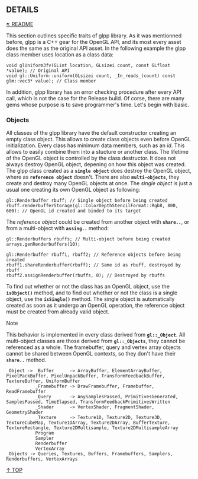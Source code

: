 ## DETAILS
[&nwarr; README](../README.md)

This section outlines specific traits of glpp library. As it was mentionned before, glpp is a C++ gear for the OpenGL API, and its most every asset does the same as the original API asset. In the following example the glpp class member uses location as a class data:
```
void glUniform3fv(GLint location, GLsizei count, const GLfloat *value); // Original API
void gl::Uniform::uniform(GLsizei count, _In_reads_(count) const glm::vec3* value); // Class member
```
In addition, glpp library has an error checking procedure after every API call, which is not the case for the Release build. Of corse, there are many gems whose purpose is to save programmer's time. Let's begin with basic.

### Objects
All classes of the glpp library have the default constructor creating an empty class object. This allows to create class objects even before OpenGL initialization. Every class has minimum data members, such as an _id_. This allows to easily combine them into a stucture or another class. The lifetime of the OpenGL object is controlled by the class destructor. It does not always destroy OpenGL object, depening on how this object was created. The glpp class created as a **`single object`** does destroy the OpenGL object, where as **`reference object`** doesn't. There are also **`multi-objects`**, they create and destroy many OpenGL objects at once. The _single object_ is just a usual one creating its own OpenGL object as following:
```
gl::Renderbuffer rbuff; // Single object before being created
rbuff.renderbufferStorage(gl::ColorDepthStencilFormat::Rgb8, 800, 600); // OpenGL id created and binded to its target
```
The _reference object_ could be created from another object with **`share..`**, or from a multi-object with **`assing..`** method:
```
gl::Renderbuffers rbuffs; // Multi-object before being created
arrays.genRenderbuffers(10);

gl::Renderbuffer rbuff1, rbuff2; // Reference objects before being created
rbuff1.shareRenderbuffer(rbuff); // Same id as rbuff, destroyed by rbuff
rbuff2.assignRenderbuffer(rbuffs, 0); // Destroyed by rbuffs
```
To find out whether or not the class has an OpenGL object, use the **`isObject()`** method, and to find out whether or not the class is a single object, use the **`isSingle()`** method. The single object is automatically created as soon as it undergo an OpenGL operation, the reference object must be created from already valid object.

> [!NOTE]
> This behavior is implemented in every class derived from **`gl::_Object`**. All multi-object classes are those derived from **`gl::_Objects`**, they cannot be referenced as a whole. The framebuffer, query and vertex array objects cannot be shared between OpenGL contexts, so they don't have their **`share..`** method.

```
_Object -> _Buffer      -> ArrayBuffer, ElementArrayBuffer, PixelPackBuffer, PixelUnpackBuffer, TransformFeedbackBuffer, TextureBuffer, UniformBuffer
           _Framebuffer -> DrawFramebuffer, Framebuffer, ReadFramebuffer
           _Query       -> AnySamplesPassed, PrimitivesGenerated, SamplesPassed, TimeElapsed, TransformFeedbackPrimitivesWritten
           _Shader      -> VertexShader, FragmentShader, GeometryShader
           _Texture     -> Texture1D, Texture2D, Texture3D, TextureCubeMap, Texture1DArray, Texture2DArray, BufferTexture, TextureRectangle, Texture2DMultisample, Texture2DMultisampleArray
           Program
           Sampler
           Renderbuffer
           VertexArray
_Objects -> Queries, Textures, Buffers, Framebuffers, Samplers, Renderbuffers, VertexArrays
```

[&uarr; TOP](DETAILS.md#details)
